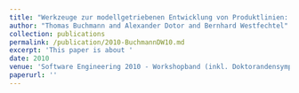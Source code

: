 ```yaml
---
title: "Werkzeuge zur modellgetriebenen Entwicklung von Produktlinien: Ein Erfahrungsbericht am Beispiel von Versionskontrollsystemen"
author: "Thomas Buchmann and Alexander Dotor and Bernhard Westfechtel"
collection: publications
permalink: /publication/2010-BuchmannDW10.md
excerpt: 'This paper is about '
date: 2010
venue: 'Software Engineering 2010 - Workshopband (inkl. Doktorandensymposium), Fachtagung des GI-Fachbereichs Softwaretechnik, 22.-26.02.2010, Paderborn'
paperurl: ''
---
```

